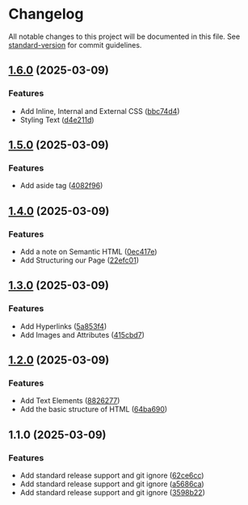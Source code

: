 # Changelog

All notable changes to this project will be documented in this file. See [standard-version](https://github.com/conventional-changelog/standard-version) for commit guidelines.

## [1.6.0](https://github.com/wakabibrian/HTML-and-CSS-Course-by-Jonas/compare/v1.5.0...v1.6.0) (2025-03-09)


### Features

* Add Inline, Internal and External CSS ([bbc74d4](https://github.com/wakabibrian/HTML-and-CSS-Course-by-Jonas/commit/bbc74d4e9af60856cb176f9210af04199b2f2534))
* Styling Text ([d4e211d](https://github.com/wakabibrian/HTML-and-CSS-Course-by-Jonas/commit/d4e211da51864ae6ebe1da717a961a7d5b2dcdfc))

## [1.5.0](https://github.com/wakabibrian/HTML-and-CSS-Course-by-Jonas/compare/v1.4.0...v1.5.0) (2025-03-09)


### Features

* Add aside tag ([4082f96](https://github.com/wakabibrian/HTML-and-CSS-Course-by-Jonas/commit/4082f967fe3eb75043331f36f622db7445305248))

## [1.4.0](https://github.com/wakabibrian/HTML-and-CSS-Course-by-Jonas/compare/v1.3.0...v1.4.0) (2025-03-09)


### Features

* Add a note on Semantic HTML ([0ec417e](https://github.com/wakabibrian/HTML-and-CSS-Course-by-Jonas/commit/0ec417edabf41423b57b0d616b93f4b24b544902))
* Add Structuring our Page ([22efc01](https://github.com/wakabibrian/HTML-and-CSS-Course-by-Jonas/commit/22efc0154ab294742815d84bb66157739700f003))

## [1.3.0](https://github.com/wakabibrian/HTML-and-CSS-Course-by-Jonas/compare/v1.2.0...v1.3.0) (2025-03-09)


### Features

* Add Hyperlinks ([5a853f4](https://github.com/wakabibrian/HTML-and-CSS-Course-by-Jonas/commit/5a853f421261992290b1e3379a26b7feaa3b53bb))
* Add Images and Attributes ([415cbd7](https://github.com/wakabibrian/HTML-and-CSS-Course-by-Jonas/commit/415cbd79abb6af7a96b9ff64b81585c3307c68ee))

## [1.2.0](https://github.com/wakabibrian/HTML-and-CSS-Course-by-Jonas/compare/v1.1.0...v1.2.0) (2025-03-09)


### Features

* Add Text Elements ([8826277](https://github.com/wakabibrian/HTML-and-CSS-Course-by-Jonas/commit/88262778884049a48de4f2467c4f3545ecf5b70c))
* Add the basic structure of HTML ([64ba690](https://github.com/wakabibrian/HTML-and-CSS-Course-by-Jonas/commit/64ba69047c0afaae05bd73a528482e198b4706fc))

## 1.1.0 (2025-03-09)


### Features

* Add standard release support and git ignore ([62ce6cc](https://github.com/wakabibrian/HTML-and-CSS-Course-by-Jonas/commit/62ce6ccbd0a4c670c5f7637b447309735715d3d4))
* Add standard release support and git ignore ([a5686ca](https://github.com/wakabibrian/HTML-and-CSS-Course-by-Jonas/commit/a5686ca1c4f8b3efbffd695be5cc4591f7a3666e))
* Add standard release support and git ignore ([3598b22](https://github.com/wakabibrian/HTML-and-CSS-Course-by-Jonas/commit/3598b22de669eba277239fb9e5ba80172f66bc10))
